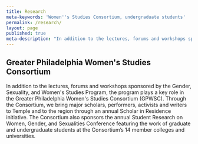 ```yaml
---
title: Research
meta-keywords: 'Women''s Studies Consortium, undergraduate students'
permalink: /research/
layout: page
published: true
meta-description: "In addition to the lectures, forums and workshops sponsored by the Gender, Sexuality, and  \t  \tWomen’s Studies Program, the program plays a key role in the Greater Philadelphia Women’s \t  \tStudies Consortium."
---
```


## Greater Philadelphia Women's Studies Consortium

In addition to the lectures, forums and workshops sponsored by the Gender, Sexuality, and Women's Studies Program, the program plays a key role in the Greater Philadelphia Women's Studies Consortium (GPWSC). Through the Consortium, we bring major scholars, performers, activists and writers to Temple and to the region through an annual Scholar in Residence initiative. The Consortium also sponsors the annual Student Research on Women, Gender, and Sexualities Conference featuring the work of graduate and undergraduate students at the Consortium’s 14 member colleges and universities.
